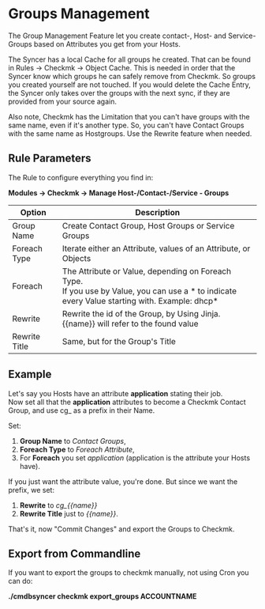 # Groups Management

The Group Management Feature let you create contact-, Host- and Service-Groups based on Attributes you get from your Hosts.

The Syncer has a local Cache for all groups he created. That can be found in Rules → Checkmk → Object Cache. This is needed in order that the Syncer know which groups he can safely remove from Checkmk. So groups you created yourself are not touched. 
If you would delete the Cache Entry, the Syncer only takes over the groups with the next sync, if they are provided from your source again.

Also note, Checkmk has the Limitation that you can't have groups with the same name, even if it's another type. So, you can't have Contact Groups with the same name as Hostgroups. Use the Rewrite feature when needed.





## Rule Parameters
The Rule to configure everything you find in:

**Modules → Checkmk → Manage Host-/Contact-/Service - Groups**<br>


| Option        | Description                                                                                                                                             |
| ------------- | ------------------------------------------------------------------------------------------------------------------------------------------------------- |
| Group Name    | Create Contact Group, Host Groups or Service Groups                                                                                                     |
| Foreach Type  | Iterate either an Attribute, values of an Attribute, or Objects                                                                                          |
| Foreach       | The Attribute or Value, depending on Foreach Type. <br> If you use by Value, you can use a * to indicate<br>every Value starting with. Example:  dhcp*  |
| Rewrite       | Rewrite the id of the Group, by Using Jinja.  {{name}} will refer to the found value                                                                    |
| Rewrite Title | Same, but for the Group's Title                                                                                                                          |


## Example
Let's say you Hosts have an attribute **application** stating their job.  
Now set all that the **application** attributes to become a Checkmk Contact Group, and use cg_ as a prefix in their Name.

Set:

1.  __Group Name__ to *Contact Groups*, 
2. **Foreach Type** to *Foreach Attribute*, 
3. For **Foreach** you set *application* (application is the attribute your Hosts have).

If you just want the attribute value, you're done. But since we want the prefix, we set:

1. **Rewrite** to *cg_{{name}}*
2. **Rewrite Title** just to *{{name}}*. 

That's it, now "Commit Changes" and export the Groups to Checkmk.

## Export from Commandline
If you want to export the groups to checkmk manually, not using Cron you can do:

**./cmdbsyncer checkmk export_groups ACCOUNTNAME**